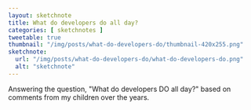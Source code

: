 ```yaml
---
layout: sketchnote
title: What do developers do all day?
categories: [ sketchnotes ]
tweetable: true
thumbnail: "/img/posts/what-do-developers-do/thumbnail-420x255.png"
sketchnote:
  url: "/img/posts/what-do-developers-do/what-do-developers-do.png"
  alt: "sketchnote"
---
```


Answering the question, "What do developers DO all day?" based on comments from my 
children over the years.
